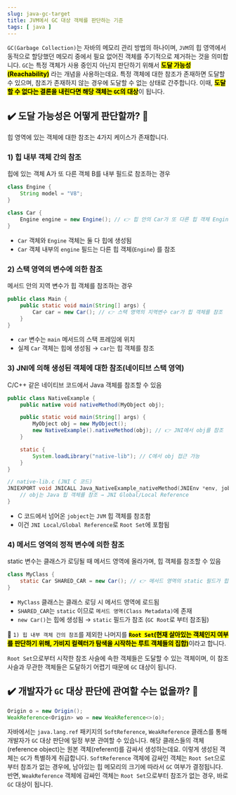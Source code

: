 ```yaml
---
slug: java-gc-target
title: JVM에서 GC 대상 객체를 판단하는 기준
tags: [ java ]
---
```


`GC(Garbage Collection)`는 자바의 메모리 관리 방법의 하나이며, `JVM`의 힙 영역에서 동적으로 할당했던 메모리 중에서 필요 없어진 객체를 주기적으로 제거하는 것을 의미합니다. `GC`는 특정 객체가 사용 중인지 아닌지 판단하기 위해서 <mark>**도달 가능성(Reachability)**</mark> 라는 개념을 사용하는데요. 특정 객체에 대한 참조가 존재하면 도달할 수 있으며, 참조가 존재하지 않는 경우에 도달할 수 없는 상태로 간주합니다. 이때, <mark>**도달할 수 없다는 결론을 내린다면 해당 객체는 `GC`의 대상**</mark>이 됩니다.

## ✔️ 도달 가능성은 어떻게 판단할까? 🤔
힙 영역에 있는 객체에 대한 참조는 4가지 케이스가 존재합니다.

### 1) 힙 내부 객체 간의 참조
힙에 있는 객체 A가 또 다른 객체 B를 내부 필드로 참조하는 경우
```java
class Engine {
    String model = "V8";
}

class Car {
    Engine engine = new Engine(); // 👉 힙 안의 Car가 또 다른 힙 객체 Engine을 참조
}
```
* `Car` 객체와 `Engine` 객체는 둘 다 힙에 생성됨
* `Car` 객체 내부의 `engine` 필드는 다른 힙 객체(`Engine`) 를 참조

### 2) 스택 영역의 변수에 의한 참조
메서드 안의 지역 변수가 힙 객체를 참조하는 경우
```java
public class Main {
    public static void main(String[] args) {
        Car car = new Car(); // 👉 스택 영역의 지역변수 car가 힙 객체를 참조
    }
}
```
* `car` 변수는 `main` 메서드의 스택 프레임에 위치
* 실제 `Car` 객체는 힙에 생성됨 → `car`는 힙 객체를 참조

### 3) JNI에 의해 생성된 객체에 대한 참조(네이티브 스택 영역)
C/C++ 같은 네이티브 코드에서 Java 객체를 참조할 수 있음
```java
public class NativeExample {
    public native void nativeMethod(MyObject obj);

    public static void main(String[] args) {
        MyObject obj = new MyObject();
        new NativeExample().nativeMethod(obj); // 👉 JNI에서 obj를 참조
    }

    static {
        System.loadLibrary("native-lib"); // C에서 obj 접근 가능
    }
}
```
```c
// native-lib.c (JNI C 코드)
JNIEXPORT void JNICALL Java_NativeExample_nativeMethod(JNIEnv *env, jobject thisObj, jobject obj) {
    // obj는 Java 힙 객체를 참조 → JNI Global/Local Reference
}
```
* C 코드에서 넘어온 `jobject`는 `JVM` 힙 객체를 참조함
* 이건 `JNI Local/Global Reference`로 `Root Set`에 포함됨

### 4) 메서드 영역의 정적 변수에 의한 참조
static 변수는 클래스가 로딩될 때 메서드 영역에 올라가며, 힙 객체를 참조할 수 있음
```java
class MyClass {
    static Car SHARED_CAR = new Car(); // 👉 메서드 영역의 static 필드가 힙 객체 참조
}
```
* `MyClass` 클래스는 클래스 로딩 시 메서드 영역에 로드됨
* `SHARED_CAR`는 `static` 이므로 `메서드 영역(Class Metadata)`에 존재
* `new Car()`는 힙에 생성됨 → `static` 필드가 참조 (`GC Root`로 부터 참조됨)

📌 `1) 힙 내부 객체 간의 참조`를 제외한 나머지를 <mark>**`Root Set`(현재 살아있는 객체인지 여부를 판단하기 위해, 가비지 컬렉터가 탐색을 시작하는 루트 객체들의 집합)**</mark>이라고 합니다.

`Root Set`으로부터 시작한 참조 사슬에 속한 객체들은 도달할 수 있는 객체이며, 이 참조 사슬과 무관한 객체들은 도달하기 어렵기 때문에 `GC` 대상이 됩니다.

## ✔️ 개발자가 `GC` 대상 판단에 관여할 수는 없을까? 🤔
```java
Origin o = new Origin();
WeakReference<Origin> wo = new WeakReference<>(o);
```
자바에서는 `java.lang.ref` 패키지의 `SoftReference`, `WeakReference` 클래스를 통해 개발자가 `GC` 대상 판단에 일정 부분 관여할 수 있습니다. 해당 클래스들의 객체(reference object)는 원본 객체(referent)를 감싸서 생성하는데요. 이렇게 생성된 객체는 `GC`가 특별하게 취급합니다. `SoftReference` 객체에 감싸인 객체는 `Root Set`으로부터 참조가 없는 경우에, 남아있는 힙 메모리의 크기에 따라서 `GC` 여부가 결정됩니다. 반면, `WeakReference` 객체에 감싸인 객체는 `Root Set`으로부터 참조가 없는 경우, 바로 `GC` 대상이 됩니다.